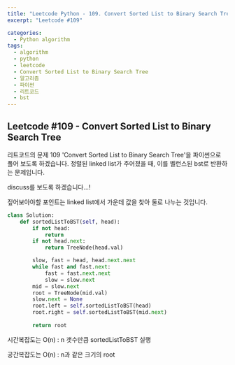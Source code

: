 ```yaml
---
title: "Leetcode Python - 109. Convert Sorted List to Binary Search Tree"
excerpt: "Leetcode #109"

categories:
  - Python algorithm
tags:
  - algorithm
  - python
  - leetcode
  - Convert Sorted List to Binary Search Tree
  - 알고리즘
  - 파이썬
  - 리트코드
  - bst
---
```


## Leetcode #109 - Convert Sorted List to Binary Search Tree
리트코드의 문제 109 'Convert Sorted List to Binary Search Tree'을 파이썬으로 풀어 보도록 하겠습니다. 
정렬된 linked list가 주어졌을 때, 이를 벨런스된 bst로 반환하는 문제입니다.

discuss를 보도록 하겠습니다...!

짚어보아야할 포인트는 linked list에서 가운데 값을 찾아 둘로 나누는 것입니다.

```python
class Solution:
    def sortedListToBST(self, head):
        if not head:
            return
        if not head.next:
            return TreeNode(head.val)

        slow, fast = head, head.next.next
        while fast and fast.next:
            fast = fast.next.next
            slow = slow.next
        mid = slow.next
        root = TreeNode(mid.val)
        slow.next = None
        root.left = self.sortedListToBST(head)
        root.right = self.sortedListToBST(mid.next)
        
        return root
```

시간복잡도는 O(n) : n 갯수만큼 sortedListToBST 실행

공간복잡도는 O(n) : n과 같은 크기의 root
